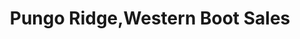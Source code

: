 ---
title: "Pungo Ridge,Western Boot Sales"
url: /virginia-beach/pungo-ridge-western-boot-sales/
shop: clothes
---
